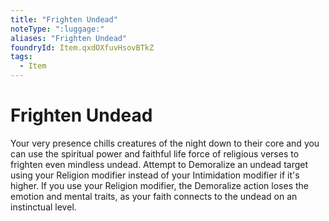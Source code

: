 ```yaml
---
title: "Frighten Undead"
noteType: ":luggage:"
aliases: "Frighten Undead"
foundryId: Item.qxdOXfuvHsovBTkZ
tags:
  - Item
---
```


# Frighten Undead

Your very presence chills creatures of the night down to their core and you can use the spiritual power and faithful life force of religious verses to frighten even mindless undead. Attempt to Demoralize an undead target using your Religion modifier instead of your Intimidation modifier if it's higher. If you use your Religion modifier, the Demoralize action loses the emotion and mental traits, as your faith connects to the undead on an instinctual level.
